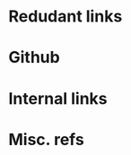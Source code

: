 # Redudant links
[matz]: http://www.rubyist.net/~matz/
[RoR]:  http://www.rubyonrails.org
[octopress]: http://octopress.org
[compass]: http://compass-style.org
[pygments]: http://pygments.org/
[pygments.rb]: http://rubygems.org/gems/pygments.rb

# Github
[ruby/ruby-lang.org]: http://github.com/ruby/ruby-lang.org
[jekyll]: http://github.com/mojombo/jekyll
[thor]: https://github.com/wycats/thor/wiki

# Internal links
[mailing lists]: /en/community/mailing-lists/
[listes de diffusion]: /fr/community/mailing-lists/
[license]: /license.txt

# Misc. refs
[1]: http://www.linuxdevcenter.com/pub/a/linux/2001/11/29/ruby.html
[2]: http://www.artima.com/intv/closures2.html
